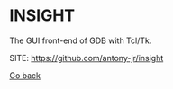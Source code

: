 # INSIGHT
 
 The GUI front-end of GDB with Tcl/Tk.
 
 SITE: https://github.com/antony-jr/insight

 [Go back](https://portable-linux-apps.github.io/apps.html)
